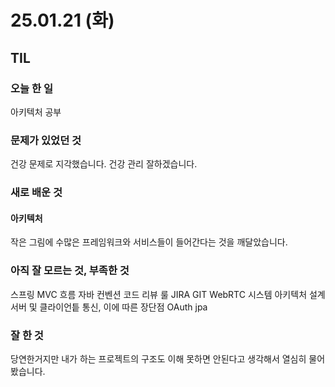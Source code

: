 # 25.01.21 (화)

## TIL

### 오늘 한 일
아키텍처 공부

### 문제가 있었던 것
건강 문제로 지각했습니다. 건강 관리 잘하겠습니다.

### 새로 배운 것
#### 아키텍처
작은 그림에 수많은 프레임워크와 서비스들이 들어간다는 것을 깨달았습니다.


### 아직 잘 모르는 것, 부족한 것
스프링
MVC 흐름
자바
컨벤션
코드 리뷰 룰
JIRA
GIT
WebRTC
시스템 아키텍처 설계
서버 및 클라이언틑 통신, 이에 따른 장단점
OAuth
jpa


### 잘 한 것
당연한거지만 내가 하는 프로젝트의 구조도 이해 못하면 안된다고 생각해서 열심히 물어봤습니다.